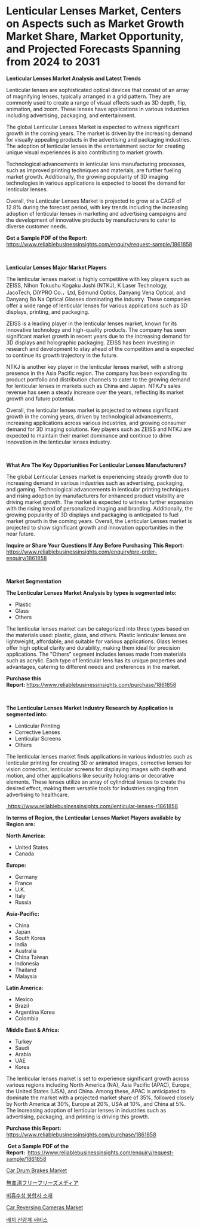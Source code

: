 <p><h1>Lenticular Lenses Market, Centers on Aspects such as Market Growth Market Share, Market Opportunity, and Projected Forecasts Spanning from 2024 to 2031</h1></p><p><strong>Lenticular Lenses Market Analysis and Latest Trends</strong></p>
<p><p>Lenticular lenses are sophisticated optical devices that consist of an array of magnifying lenses, typically arranged in a grid pattern. They are commonly used to create a range of visual effects such as 3D depth, flip, animation, and zoom. These lenses have applications in various industries including advertising, packaging, and entertainment.</p><p>The global Lenticular Lenses Market is expected to witness significant growth in the coming years. The market is driven by the increasing demand for visually appealing products in the advertising and packaging industries. The adoption of lenticular lenses in the entertainment sector for creating unique visual experiences is also contributing to market growth.</p><p>Technological advancements in lenticular lens manufacturing processes, such as improved printing techniques and materials, are further fueling market growth. Additionally, the growing popularity of 3D imaging technologies in various applications is expected to boost the demand for lenticular lenses.</p><p>Overall, the Lenticular Lenses Market is projected to grow at a CAGR of 12.8% during the forecast period, with key trends including the increasing adoption of lenticular lenses in marketing and advertising campaigns and the development of innovative products by manufacturers to cater to diverse customer needs.</p></p>
<p><strong>Get a Sample PDF of the Report:&nbsp;</strong> <a href="https://www.reliablebusinessinsights.com/enquiry/request-sample/1861858">https://www.reliablebusinessinsights.com/enquiry/request-sample/1861858</a></p>
<p>&nbsp;</p>
<p><strong>Lenticular Lenses Major Market Players</strong></p>
<p><p>The lenticular lenses market is highly competitive with key players such as ZEISS, Nihon Tokushu Kogaku Jushi (NTKJ), K Laser Technology, JacoTech, DiYPRO Co.，Ltd, Edmund Optics, Danyang Vena Optical, and Danyang Bo Na Optical Glasses dominating the industry. These companies offer a wide range of lenticular lenses for various applications such as 3D displays, printing, and packaging.</p><p>ZEISS is a leading player in the lenticular lenses market, known for its innovative technology and high-quality products. The company has seen significant market growth in recent years due to the increasing demand for 3D displays and holographic packaging. ZEISS has been investing in research and development to stay ahead of the competition and is expected to continue its growth trajectory in the future.</p><p>NTKJ is another key player in the lenticular lenses market, with a strong presence in the Asia Pacific region. The company has been expanding its product portfolio and distribution channels to cater to the growing demand for lenticular lenses in markets such as China and Japan. NTKJ's sales revenue has seen a steady increase over the years, reflecting its market growth and future potential.</p><p>Overall, the lenticular lenses market is projected to witness significant growth in the coming years, driven by technological advancements, increasing applications across various industries, and growing consumer demand for 3D imaging solutions. Key players such as ZEISS and NTKJ are expected to maintain their market dominance and continue to drive innovation in the lenticular lenses industry.</p></p>
<p>&nbsp;</p>
<p><strong>What Are The Key Opportunities For Lenticular Lenses Manufacturers?</strong></p>
<p><p>The global Lenticular Lenses market is experiencing steady growth due to increasing demand in various industries such as advertising, packaging, and gaming. Technological advancements in lenticular printing techniques and rising adoption by manufacturers for enhanced product visibility are driving market growth. The market is expected to witness further expansion with the rising trend of personalized imaging and branding. Additionally, the growing popularity of 3D displays and packaging is anticipated to fuel market growth in the coming years. Overall, the Lenticular Lenses market is projected to show significant growth and innovation opportunities in the near future.</p></p>
<p><strong>Inquire or Share Your Questions If Any Before Purchasing This Report:</strong> <a href="https://www.reliablebusinessinsights.com/enquiry/pre-order-enquiry/1861858">https://www.reliablebusinessinsights.com/enquiry/pre-order-enquiry/1861858</a></p>
<p>&nbsp;</p>
<p><strong>Market Segmentation</strong></p>
<p><strong>The Lenticular Lenses Market Analysis by types is segmented into:</strong></p>
<p><ul><li>Plastic</li><li>Glass</li><li>Others</li></ul></p>
<p><p>The lenticular lenses market can be categorized into three types based on the materials used: plastic, glass, and others. Plastic lenticular lenses are lightweight, affordable, and suitable for various applications. Glass lenses offer high optical clarity and durability, making them ideal for precision applications. The "Others" segment includes lenses made from materials such as acrylic. Each type of lenticular lens has its unique properties and advantages, catering to different needs and preferences in the market.</p></p>
<p><strong>Purchase this Report:&nbsp;</strong><a href="https://www.reliablebusinessinsights.com/purchase/1861858">https://www.reliablebusinessinsights.com/purchase/1861858</a></p>
<p>&nbsp;</p>
<p><strong>The Lenticular Lenses Market Industry Research by Application is segmented into:</strong></p>
<p><ul><li>Lenticular Printing</li><li>Corrective Lenses</li><li>Lenticular Screens</li><li>Others</li></ul></p>
<p><p>The lenticular lenses market finds applications in various industries such as lenticular printing for creating 3D or animated images, corrective lenses for vision correction, lenticular screens for displaying images with depth and motion, and other applications like security holograms or decorative elements. These lenses utilize an array of cylindrical lenses to create the desired effect, making them versatile tools for industries ranging from advertising to healthcare.</p></p>
<p><a href="https://www.reliablebusinessinsights.com/lenticular-lenses-r1861858">&nbsp;https://www.reliablebusinessinsights.com/lenticular-lenses-r1861858</a></p>
<p><strong>In terms of Region, the Lenticular Lenses Market Players available by Region are:</strong></p>
<p>
    <p> <strong> North America: </strong>
        <ul>
            <li>United States</li>
            <li>Canada</li>
        </ul>
        </p> 
    <p> <strong> Europe: </strong>
        <ul>
            <li>Germany</li>
            <li>France</li>
            <li>U.K.</li>
            <li>Italy</li>
            <li>Russia</li>
        </ul>
        </p> 
    <p> <strong> Asia-Pacific: </strong>
        <ul>
            <li>China</li>
            <li>Japan</li>
            <li>South Korea</li>
            <li>India</li>
            <li>Australia</li>
            <li>China Taiwan</li>
            <li>Indonesia</li>
            <li>Thailand</li>
            <li>Malaysia</li>
        </ul>
        </p> 
    <p> <strong> Latin America: </strong>
        <ul>
            <li>Mexico</li>
            <li>Brazil</li>
            <li>Argentina Korea</li>
            <li>Colombia</li>
        </ul>
        </p> 
    <p> <strong> Middle East & Africa: </strong>
        <ul>
            <li>Turkey</li>
            <li>Saudi</li>
            <li>Arabia</li>
            <li>UAE</li>
            <li>Korea</li>
        </ul>
    </p>
    </p>
<p><p>The lenticular lenses market is set to experience significant growth across various regions including North America (NA), Asia Pacific (APAC), Europe, the United States (USA), and China. Among these, APAC is anticipated to dominate the market with a projected market share of 35%, followed closely by North America at 30%, Europe at 20%, USA at 10%, and China at 5%. The increasing adoption of lenticular lenses in industries such as advertising, packaging, and printing is driving this growth.</p></p>
<p><strong>Purchase this Report: </strong><a href="https://www.reliablebusinessinsights.com/purchase/1861858">https://www.reliablebusinessinsights.com/purchase/1861858</a></p>
<p>&nbsp;<strong>Get a Sample PDF of the Report:&nbsp;&nbsp;</strong><a href="https://www.reliablebusinessinsights.com/enquiry/request-sample/1861858">https://www.reliablebusinessinsights.com/enquiry/request-sample/1861858</a></p>
<p><strong></strong></p>
<p><p><a href="https://github.com/bobicer/Market-Research-Report-List-3/blob/main/car-drum-brakes-market.md">Car Drum Brakes Market</a></p><p><a href="https://github.com/klon646/Market-Research-Report-List-1/blob/main/9585544128858.md">無血清フリーフリーズメディア</a></p><p><a href="https://github.com/EthaWolf/Market-Research-Report-List-1/blob/main/6815126116302.md">비흡수성 봉합사 소재</a></p><p><a href="https://github.com/globismark/Market-Research-Report-List-3/blob/main/car-reversing-cameras-market.md">Car Reversing Cameras Market</a></p><p><a href="https://github.com/darrellockm3ytan895656/Market-Research-Report-List-2/blob/main/6114840116301.md">배지 선량계 서비스</a></p></p>